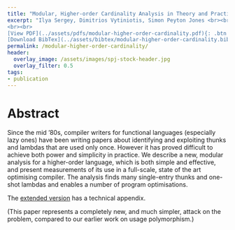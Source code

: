```yaml
---
title: "Modular, Higher-order Cardinality Analysis in Theory and Practice"
excerpt: "Ilya Sergey, Dimitrios Vytiniotis, Simon Peyton Jones <br><br> Published in <em>Proceedings of the 41st ACM SIGPLAN-SIGACT Symposium on Principles of Programming Languages</em> by ACM
<br><br>
[View PDF](../assets/pdfs/modular-higher-order-cardinality.pdf){: .btn .btn--info ..btn--large}
[Download BibTex](../assets/bibtex/modular-higher-order-cardinality.bib){: .btn .btn--info ..btn--large}"
permalink: /modular-higher-order-cardinality/
header:
  overlay_image: /assets/images/spj-stock-header.jpg
  overlay_filter: 0.5
tags:
- publication
---
```


# Abstract
Since the mid ’80s, compiler writers for functional languages (especially lazy ones) have been writing papers about identifying and exploiting thunks and lambdas that are used only once. However it has proved difficult to achieve both power and simplicity in practice. We describe a new, modular analysis for a higher-order language, which is both simple and effective, and present measurements of its use in a full-scale, state of the art optimising compiler. The analysis finds many single-entry thunks and one-shot lambdas and enables a number of program optimisations.

The [extended version](../assets/pdfs/modular-higher-order-cardinality-ext.pdf) has a technical appendix.

(This paper represents a completely new, and much simpler, attack on the problem, compared to our earlier work on usage polymorphism.)
